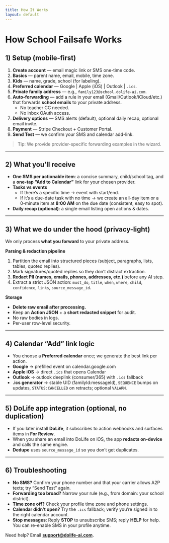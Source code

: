```yaml
---
title: How It Works
layout: default
---
```


# How School Failsafe Works

## 1) Setup (mobile-first)
1. **Create account** — email magic link or SMS one-time code.  
2. **Basics** — parent name, email, mobile, time zone.  
3. **Kids** — name, grade, school (for labeling).  
4. **Preferred calendar** — Google | Apple (iOS) | Outlook | `.ics`.  
5. **Private family address** — e.g., `family123@school.dolife-ai.com`.  
6. **Auto-forwarding** — add a rule in your email (Gmail/Outlook/iCloud/etc.) that forwards **school emails** to your private address.  
   - No teacher CC needed.  
   - No inbox OAuth access.  
7. **Delivery options** — SMS alerts (default), optional daily recap, optional email invite.  
8. **Payment** — Stripe Checkout + Customer Portal.  
9. **Send Test** — we confirm your SMS and calendar add-link.

> Tip: We provide provider-specific forwarding examples in the wizard.

---

## 2) What you’ll receive
- **One SMS per actionable item**: a concise summary, child/school tag, and a **one-tap “Add to Calendar”** link for your chosen provider.
- **Tasks vs events**  
  - If there’s a specific time → event with start/end.  
  - If it’s a due-date task with no time → we create an all-day item or a 0-minute item at **8:00 AM** on the due date (consistent, easy to spot).  
- **Daily recap (optional)**: a single email listing open actions & dates.

---

## 3) What we do under the hood (privacy-light)
We only process **what you forward** to your private address.

**Parsing & redaction pipeline**  
1. Partition the email into structured pieces (subject, paragraphs, lists, tables, quoted replies).  
2. Mark signatures/quoted replies so they don’t distract extraction.  
3. **Redact PII (names, emails, phones, addresses, etc.)** before any AI step.  
4. Extract a strict JSON action: `must_do`, `title`, `when`, `where`, `child`, `confidence`, `links`, `source_message_id`.

**Storage**  
- **Delete raw email after processing.**  
- Keep an **Action JSON** + a **short redacted snippet** for audit.  
- No raw bodies in logs.  
- Per-user row-level security.

---

## 4) Calendar “Add” link logic
- You choose a **Preferred calendar** once; we generate the best link per action.  
- **Google** → prefilled event on calendar.google.com  
- **Apple iOS** → direct `.ics` that opens Calendar  
- **Outlook** → outlook deeplink (consumer/365) with `.ics` fallback  
- **.ics generator** → stable UID (familyId:messageId), `SEQUENCE` bumps on updates, `STATUS:CANCELLED` on retracts; optional `VALARM`.

---

## 5) DoLife app integration (optional, no duplication)
- If you later install **DoLife**, it subscribes to action webhooks and surfaces items in **For Review**.  
- When you share an email into DoLife on iOS, the app **redacts on-device** and calls the same engine.  
- **Dedupe** uses `source_message_id` so you don’t get duplicates.

---

## 6) Troubleshooting
- **No SMS?** Confirm your phone number and that your carrier allows A2P texts; try “Send Test” again.  
- **Forwarding too broad?** Narrow your rule (e.g., from domain: your school district).  
- **Time zone off?** Check your profile time zone and phone settings.  
- **Calendar didn’t open?** Try the `.ics` fallback; verify you’re signed in to the right calendar account.  
- **Stop messages**: Reply **STOP** to unsubscribe SMS; reply **HELP** for help. You can re-enable SMS in your profile anytime.

Need help? Email **support@dolife-ai.com**.
